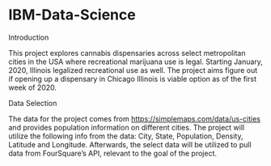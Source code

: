 # IBM-Data-Science
Introduction

This project explores cannabis dispensaries across select metropolitan cities in the USA where recreational marijuana use is legal. Starting January, 2020, Illinois legalized recreational use as well. The project aims figure out if opening up a dispensary in Chicago Illinois is viable option as of the first week of 2020.

Data Selection

The data for the project comes from https://simplemaps.com/data/us-cities and provides population information on different cities. The project will utilize the following info from the data:
City, State, Population, Density, Latitude and Longitude.
Afterwards, the select data will be utilized to pull data from FourSquare’s API, relevant to the goal of the project.
